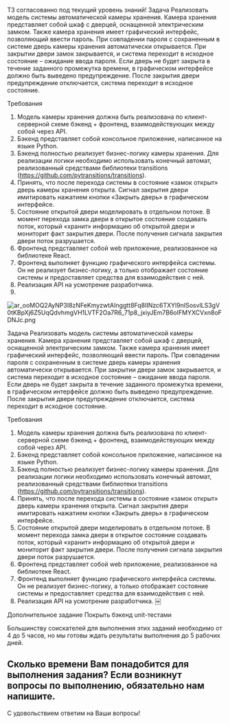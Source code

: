 ТЗ согласованно под текущий уровень знаний! 
Задача
Реализовать модель системы автоматической камеры хранения. Камера хранения представляет собой шкаф с дверцей, оснащенной электрическим замком. Также камера хранения имеет графический интерфейс, позволяющий ввести пароль. При совпадении пароля с сохраненным в системе дверь камеры хранения автоматически открывается. При закрытии двери замок закрывается, и система переходит в исходное состояние – ожидание ввода пароля. Если дверь не будет закрыта в течение заданного промежутка времени, в графическом интерфейсе должно быть выведено предупреждение. После закрытия двери предупреждение отключается, система переходит в исходное состояние.

Требования
1. Модель камеры хранения должна быть реализована по клиент-серверной схеме бэкенд + фронтенд, взаимодействующих между собой через API. 
2. Бэкенд представляет собой консольное приложение, написанное на языке Python.
3. Бэкенд полностью реализует бизнес-логику камеры хранения. Для реализации логики необходимо использовать конечный автомат, реализованный средствами библиотеки transitions (https://github.com/pytransitions/transitions).
4. Принять, что после перехода системы в состояние «замок открыт» дверь камеры хранения открыта. Сигнал закрытия двери имитировать нажатием кнопки «Закрыть дверь» в графическом интерфейсе.
5. Состояние открытой двери моделировать в отдельном потоке. В момент перехода замка двери в открытое состояние создавать поток, который «хранит» информацию об открытой двери и мониторит факт закрытия двери. После получения сигнала закрытия двери поток разрушается.
6. Фронтенд представляет собой web приложение, реализованное на библиотеке React.
7. Фронтенд выполняет функцию графического интерфейса системы. Он не реализует бизнес-логику, а только отображает состояние системы и предоставляет средства для взаимодействия с ней.
8. Реализация API на усмотрение разработчика.
9. 
![ar_ooMOQ2AyNP3I8zNFeKmyzwtAInggtt8Fq8IINzc6TXYl9nISosvlLS3gV0tKBpXj6Z5UqQdvhmgVH1LVTF2Oa7R6_71p8_jxiyJEm7B6oIFMYXCVxn8oFDNJc.png](..%2F..%2F..%2F..%2F..%2F..%2Fvar%2Ffolders%2F_7%2F0xvxhpcj55z3xrzb860jxvcr0000gn%2FT%2Fcom.apple.Notes%2FTemporaryItems%2FNSIRD_%D0%97%D0%B0%D0%BC%D0%B5%D1%82%D0%BA%D0%B8_ScQBmw%2FHardLinkURLTemp%2F31CB0148-E301-4571-B791-6BA12652A888%2F-62135769600%2Far_ooMOQ2AyNP3I8zNFeKmyzwtAInggtt8Fq8IINzc6TXYl9nISosvlLS3gV0tKBpXj6Z5UqQdvhmgVH1LVTF2Oa7R6_71p8_jxiyJEm7B6oIFMYXCVxn8oFDNJc.png)


Задача
Реализовать модель системы автоматической камеры хранения. Камера хранения представляет собой шкаф с дверцей, оснащенной электрическим замком. Также камера хранения имеет графический интерфейс, позволяющий ввести пароль. При совпадении пароля с сохраненным в системе дверь камеры хранения автоматически открывается. При закрытии двери замок закрывается, и система переходит в исходное состояние – ожидание ввода пароля. Если дверь не будет закрыта в течение заданного промежутка времени, в графическом интерфейсе должно быть выведено предупреждение. После закрытия двери предупреждение отключается, система переходит в исходное состояние.

Требования
1. Модель камеры хранения должна быть реализована по клиент-серверной схеме бэкенд + фронтенд, взаимодействующих между собой через API. 
2. Бэкенд представляет собой консольное приложение, написанное на языке Python.
3. Бэкенд полностью реализует бизнес-логику камеры хранения. Для реализации логики необходимо использовать конечный автомат, реализованный средствами библиотеки transitions (https://github.com/pytransitions/transitions).
4. Принять, что после перехода системы в состояние «замок открыт» дверь камеры хранения открыта. Сигнал закрытия двери имитировать нажатием кнопки «Закрыть дверь» в графическом интерфейсе.
5. Состояние открытой двери моделировать в отдельном потоке. В момент перехода замка двери в открытое состояние создавать поток, который «хранит» информацию об открытой двери и мониторит факт закрытия двери. После получения сигнала закрытия двери поток разрушается.
6. Фронтенд представляет собой web приложение, реализованное на библиотеке React.
7. Фронтенд выполняет функцию графического интерфейса системы. Он не реализует бизнес-логику, а только отображает состояние системы и предоставляет средства для взаимодействия с ней.
8. Реализация API на усмотрение разработчика.
￼

Дополнительное задание
Покрыть бэкенд unit-тестами

Большинству соискателей для выполнения этих заданий необходимо от 4 до 5 часов, но мы готовы ждать результаты выполнения до 5 рабочих дней.

Сколько времени Вам понадобится для выполнения задания?
Если возникнут вопросы по выполнению, обязательно нам напишите.
-- 
С удовольствием ответим на Ваши вопросы!